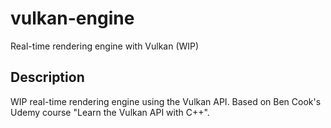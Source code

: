 # vulkan-engine
Real-time rendering engine with Vulkan (WIP)

## Description
WIP real-time rendering engine using the Vulkan API. Based on Ben Cook's Udemy course "Learn the Vulkan API with C++".
